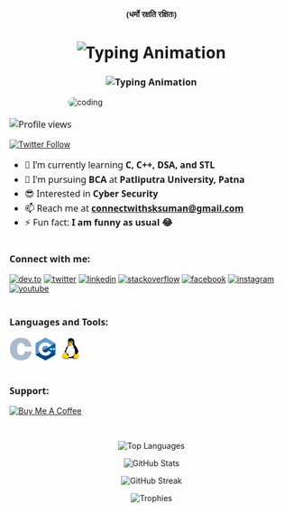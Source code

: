 <h4 align="center" style="font-family: 'Segoe UI', Tahoma, Geneva, Verdana, sans-serif;">(धर्मो रक्षति रक्षितः)</h4>
<h1 align="center" style="font-family: 'Segoe UI', Tahoma, Geneva, Verdana, sans-serif;">
  <img src="https://readme-typing-svg.herokuapp.com?font=Segoe+UI&size=32&duration=3500&pause=700&color=19692c&center=true&vCenter=true&width=650&lines=Hi,+I'm+Sonu+Kumar+Suman" alt="Typing Animation" />
</h1>
<h3 align="center" style="font-family: 'Segoe UI', Tahoma, Geneva, Verdana, sans-serif;">
  <img src="https://readme-typing-svg.herokuapp.com?font=Segoe+UI&size=25&duration=3500&pause=700&color=800020&center=true&vCenter=true&width=650&lines={+A+passionate+programmer+from+India!+}" alt="Typing Animation" />
</h3>

<img align="right" alt="coding" width="400" src="https://user-images.githubusercontent.com/55389276/140866485-8fb1c876-9a8f-4d6a-98dc-08c4981eaf70.gif" style="border-radius: 10px; margin-left: 15px; margin-bottom: 20px;">

<p align="left" style="font-family: 'Segoe UI', Tahoma, Geneva, Verdana, sans-serif; font-size: 16px;">
  <img src="https://komarev.com/ghpvc/?username=avinashwalton&label=Profile%20views&color=0e75b6&style=flat" alt="Profile views" />
</p>

<p align="left">
  <a href="https://twitter.com/avinashwalton" target="_blank" rel="noopener noreferrer">
    <img src="https://img.shields.io/twitter/follow/avinashwalton?logo=twitter&style=for-the-badge&color=1DA1F2" alt="Twitter Follow" />
  </a>
</p>

<ul style="font-family: 'Segoe UI', Tahoma, Geneva, Verdana, sans-serif; font-size: 16px; line-height: 1.6;">
  <li>🌱 I’m currently learning <strong>C, C++, DSA, and STL</strong></li>
  <li>🏫 I'm pursuing <strong>BCA</strong> at <strong>Patliputra University, Patna</strong></li>
  <li>😎 Interested in <strong>Cyber Security</strong></li>
  <li>📫 Reach me at <strong><a href="mailto:connectwithsksuman@gmail.com">connectwithsksuman@gmail.com</a></strong></li>
  <li>⚡ Fun fact: <strong>I am funny as usual 😂</strong></li>
</ul>

<h3 align="left" style="font-family: 'Segoe UI', Tahoma, Geneva, Verdana, sans-serif; margin-top: 40px;">Connect with me:</h3>
<p align="left">
  <a href="https://dev.to/avinashwalton" target="_blank" rel="noopener noreferrer"><img src="https://raw.githubusercontent.com/rahuldkjain/github-profile-readme-generator/master/src/images/icons/Social/devto.svg" alt="dev.to" height="30" width="40" /></a>
  <a href="https://twitter.com/avinashwalton" target="_blank" rel="noopener noreferrer"><img src="https://raw.githubusercontent.com/rahuldkjain/github-profile-readme-generator/master/src/images/icons/Social/twitter.svg" alt="twitter" height="30" width="40" /></a>
  <a href="https://linkedin.com/in/avinashwalton" target="_blank" rel="noopener noreferrer"><img src="https://raw.githubusercontent.com/rahuldkjain/github-profile-readme-generator/master/src/images/icons/Social/linked-in-alt.svg" alt="linkedin" height="30" width="40" /></a>
  <a href="https://stackoverflow.com/users/22374468/avinash-walton" target="_blank" rel="noopener noreferrer"><img src="https://raw.githubusercontent.com/rahuldkjain/github-profile-readme-generator/master/src/images/icons/Social/stack-overflow.svg" alt="stackoverflow" height="30" width="40" /></a>
  <a href="https://fb.com/avinashwalton" target="_blank" rel="noopener noreferrer"><img src="https://raw.githubusercontent.com/rahuldkjain/github-profile-readme-generator/master/src/images/icons/Social/facebook.svg" alt="facebook" height="30" width="40" /></a>
  <a href="https://instagram.com/avinashwalton" target="_blank" rel="noopener noreferrer"><img src="https://raw.githubusercontent.com/rahuldkjain/github-profile-readme-generator/master/src/images/icons/Social/instagram.svg" alt="instagram" height="30" width="40" /></a>
  <a href="https://www.youtube.com/c/avinashwalton" target="_blank" rel="noopener noreferrer"><img src="https://raw.githubusercontent.com/rahuldkjain/github-profile-readme-generator/master/src/images/icons/Social/youtube.svg" alt="youtube" height="30" width="40" /></a>
</p>

<h3 align="left" style="font-family: 'Segoe UI', Tahoma, Geneva, Verdana, sans-serif; margin-top: 40px;">Languages and Tools:</h3>
<p align="left">
  <a href="https://www.cprogramming.com/" target="_blank" rel="noopener noreferrer"><img src="https://raw.githubusercontent.com/devicons/devicon/master/icons/c/c-original.svg" alt="C" width="40" height="40" /></a>
  <a href="https://www.w3schools.com/cpp/" target="_blank" rel="noopener noreferrer"><img src="https://raw.githubusercontent.com/devicons/devicon/master/icons/cplusplus/cplusplus-original.svg" alt="C++" width="40" height="40" /></a>
  <a href="https://www.linux.org/" target="_blank" rel="noopener noreferrer"><img src="https://raw.githubusercontent.com/devicons/devicon/master/icons/linux/linux-original.svg" alt="Linux" width="40" height="40" /></a>
</p>

<h3 align="left" style="font-family: 'Segoe UI', Tahoma, Geneva, Verdana, sans-serif; margin-top: 40px;">Support:</h3>
<p>
  <a href="https://www.buymeacoffee.com/avinashwalton" target="_blank" rel="noopener noreferrer">
    <img src="https://cdn.buymeacoffee.com/buttons/v2/default-yellow.png" alt="Buy Me A Coffee" height="50" width="210" />
  </a>
</p>

<br>

<!-- 📚 Most Used Languages -->
<p align="center">
  <img src="https://github-readme-stats.vercel.app/api/top-langs/?username=avinashwalton&layout=compact&title_color=E63946&text_color=19692c" alt="Top Languages" />
</p>

<!-- 🔥 Contribution Graph 
<p align="center">
  <img src="https://github-readme-activity-graph.cyclic.app/graph?username=avinashwalton&bg_color=0d1117&color=E63946&line=DC143C&point=FADADD&area=true&hide_border=true" alt="Contribution Graph" />
</p> -->

<!-- 📈 GitHub Stats -->
<p align="center">
  <img src="https://github-readme-stats.vercel.app/api?username=avinashwalton&show_icons=true&locale=en&title_color=E63946&text_color=19692c" alt="GitHub Stats" />
</p>

<!-- 🔁 GitHub Streak -->
<p align="center">
  <img src="https://github-readme-streak-stats.herokuapp.com/?user=avinashwalton&ring=19692c&fire=E63946&currStreakLabel=FFD700" alt="GitHub Streak" />
</p>

<!-- 🏆 GitHub Achievements -->
<p align="center">
  <img src="https://github-profile-trophy.vercel.app/?username=avinashwalton&no-frame=true&title=Stars,Commits,Followers,Repositories,PullRequest&margin-w=10&margin-h=15" alt="Trophies" />
</p>
